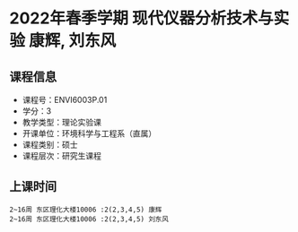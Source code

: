 # 2022年春季学期 现代仪器分析技术与实验 康辉, 刘东风






## 课程信息

- 课程号：ENVI6003P.01
- 学分：3
- 教学类型：理论实验课
- 开课单位：环境科学与工程系（直属）
- 课程类别：硕士
- 课程层次：研究生课程

## 上课时间

```
2~16周 东区理化大楼10006 :2(2,3,4,5) 康辉
2~16周 东区理化大楼10006 :2(2,3,4,5) 刘东风
```

